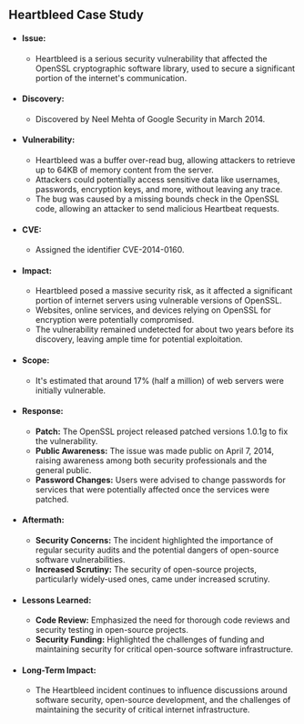 ## Heartbleed Case Study

- #### **Issue:**
	- Heartbleed is a serious security vulnerability that affected the OpenSSL cryptographic software library, used to secure a significant portion of the internet's communication.
- #### **Discovery:** 
	- Discovered by Neel Mehta of Google Security in March 2014.
- #### **Vulnerability:** 
	- Heartbleed was a buffer over-read bug, allowing attackers to retrieve up to 64KB of memory content from the server.
	- Attackers could potentially access sensitive data like usernames, passwords, encryption keys, and more, without leaving any trace.
	- The bug was caused by a missing bounds check in the OpenSSL code, allowing an attacker to send malicious Heartbeat requests.
- #### **CVE:** 
	- Assigned the identifier CVE-2014-0160.
- #### **Impact:** 
	- Heartbleed posed a massive security risk, as it affected a significant portion of internet servers using vulnerable versions of OpenSSL.
	- Websites, online services, and devices relying on OpenSSL for encryption were potentially compromised.
	- The vulnerability remained undetected for about two years before its discovery, leaving ample time for potential exploitation.
- #### **Scope:** 
	- It's estimated that around 17% (half a million) of web servers were initially vulnerable.
- #### **Response:**
	- **Patch:** The OpenSSL project released patched versions 1.0.1g to fix the vulnerability.
	- **Public Awareness:** The issue was made public on April 7, 2014, raising awareness among both security professionals and the general public.
	- **Password Changes:** Users were advised to change passwords for services that were potentially affected once the services were patched.
- #### **Aftermath:**
	- **Security Concerns:** The incident highlighted the importance of regular security audits and the potential dangers of open-source software vulnerabilities.
	- **Increased Scrutiny:** The security of open-source projects, particularly widely-used ones, came under increased scrutiny.
- #### **Lessons Learned:**
	- **Code Review:** Emphasized the need for thorough code reviews and security testing in open-source projects.
	- **Security Funding:** Highlighted the challenges of funding and maintaining security for critical open-source software infrastructure.
- #### **Long-Term Impact:** 
	- The Heartbleed incident continues to influence discussions around software security, open-source development, and the challenges of maintaining the security of critical internet infrastructure.

